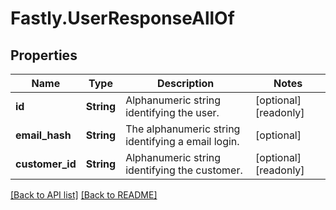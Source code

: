 # Fastly.UserResponseAllOf

## Properties

Name | Type | Description | Notes
------------ | ------------- | ------------- | -------------
**id** | **String** | Alphanumeric string identifying the user. | [optional] [readonly] 
**email_hash** | **String** | The alphanumeric string identifying a email login. | [optional] 
**customer_id** | **String** | Alphanumeric string identifying the customer. | [optional] [readonly] 



[[Back to API list]](../../README.md#endpoints) [[Back to README]](../../README.md)
